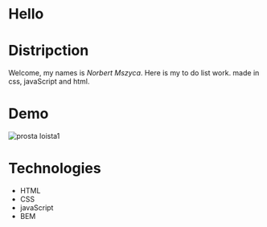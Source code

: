 # Hello

# Distripction
Welcome, my names is *Norbert Mszyca*. Here is my to do list work. made in css, javaScript and html.

# Demo

![prosta loista1](https://user-images.githubusercontent.com/114927587/201182790-35a21c53-7570-4af9-8eec-2fe5a67b05b8.gif)


# Technologies
- HTML
- CSS
- javaScript
- BEM
